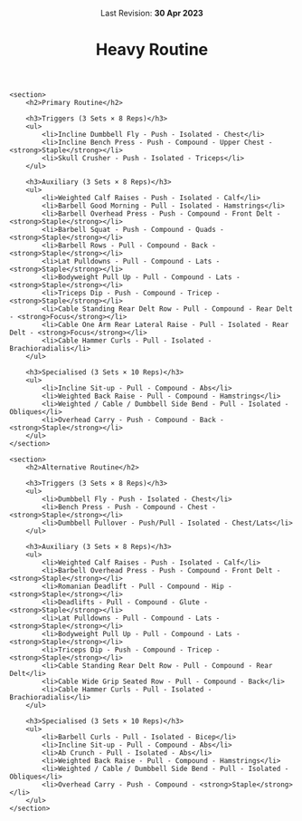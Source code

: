 <!DOCTYPE html>
<html lang="en">
<head>
    <meta charset="UTF-8">
    <title>Heavy Routine</title>
</head>
<body>
    <header>
        <p>Last Revision: <strong>30 Apr 2023</strong></p>
        <h1>Heavy Routine</h1>
    </header>

    <section>
        <h2>Primary Routine</h2>
        
        <h3>Triggers (3 Sets × 8 Reps)</h3>
        <ul>
            <li>Incline Dumbbell Fly - Push - Isolated - Chest</li>
            <li>Incline Bench Press - Push - Compound - Upper Chest - <strong>Staple</strong></li>
            <li>Skull Crusher - Push - Isolated - Triceps</li>
        </ul>

        <h3>Auxiliary (3 Sets × 8 Reps)</h3>
        <ul>
            <li>Weighted Calf Raises - Push - Isolated - Calf</li>
            <li>Barbell Good Morning - Pull - Isolated - Hamstrings</li>
            <li>Barbell Overhead Press - Push - Compound - Front Delt - <strong>Staple</strong></li>
            <li>Barbell Squat - Push - Compound - Quads - <strong>Staple</strong></li>
            <li>Barbell Rows - Pull - Compound - Back - <strong>Staple</strong></li>
            <li>Lat Pulldowns - Pull - Compound - Lats - <strong>Staple</strong></li>
            <li>Bodyweight Pull Up - Pull - Compound - Lats - <strong>Staple</strong></li>
            <li>Triceps Dip - Push - Compound - Tricep - <strong>Staple</strong></li>
            <li>Cable Standing Rear Delt Row - Pull - Compound - Rear Delt - <strong>Focus</strong></li>
            <li>Cable One Arm Rear Lateral Raise - Pull - Isolated - Rear Delt - <strong>Focus</strong></li>
            <li>Cable Hammer Curls - Pull - Isolated - Brachioradialis</li>
        </ul>

        <h3>Specialised (3 Sets × 10 Reps)</h3>
        <ul>
            <li>Incline Sit-up - Pull - Compound - Abs</li>
            <li>Weighted Back Raise - Pull - Compound - Hamstrings</li>
            <li>Weighted / Cable / Dumbbell Side Bend - Pull - Isolated - Obliques</li>
            <li>Overhead Carry - Push - Compound - Back - <strong>Staple</strong></li>
        </ul>
    </section>

    <section>
        <h2>Alternative Routine</h2>
        
        <h3>Triggers (3 Sets × 8 Reps)</h3>
        <ul>
            <li>Dumbbell Fly - Push - Isolated - Chest</li>
            <li>Bench Press - Push - Compound - Chest - <strong>Staple</strong></li>
            <li>Dumbbell Pullover - Push/Pull - Isolated - Chest/Lats</li>
        </ul>

        <h3>Auxiliary (3 Sets × 8 Reps)</h3>
        <ul>
            <li>Weighted Calf Raises - Push - Isolated - Calf</li>
            <li>Barbell Overhead Press - Push - Compound - Front Delt - <strong>Staple</strong></li>
            <li>Romanian Deadlift - Pull - Compound - Hip - <strong>Staple</strong></li>
            <li>Deadlifts - Pull - Compound - Glute - <strong>Staple</strong></li>
            <li>Lat Pulldowns - Pull - Compound - Lats - <strong>Staple</strong></li>
            <li>Bodyweight Pull Up - Pull - Compound - Lats - <strong>Staple</strong></li>
            <li>Triceps Dip - Push - Compound - Tricep - <strong>Staple</strong></li>
            <li>Cable Standing Rear Delt Row - Pull - Compound - Rear Delt</li>
            <li>Cable Wide Grip Seated Row - Pull - Compound - Back</li>
            <li>Cable Hammer Curls - Pull - Isolated - Brachioradialis</li>
        </ul>

        <h3>Specialised (3 Sets × 10 Reps)</h3>
        <ul>
            <li>Barbell Curls - Pull - Isolated - Bicep</li>
            <li>Incline Sit-up - Pull - Compound - Abs</li>
            <li>Ab Crunch - Pull - Isolated - Abs</li>
            <li>Weighted Back Raise - Pull - Compound - Hamstrings</li>
            <li>Weighted / Cable / Dumbbell Side Bend - Pull - Isolated - Obliques</li>
            <li>Overhead Carry - Push - Compound - <strong>Staple</strong></li>
        </ul>
    </section>
</body>
</html>